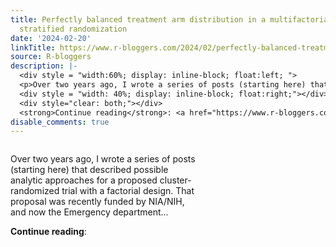 ```yaml
---
title: Perfectly balanced treatment arm distribution in a multifactorial CRT using
  stratified randomization
date: '2024-02-20'
linkTitle: https://www.r-bloggers.com/2024/02/perfectly-balanced-treatment-arm-distribution-in-a-multifactorial-crt-using-stratified-randomization/
source: R-bloggers
description: |-
  <div style = "width:60%; display: inline-block; float:left; ">
  <p>Over two years ago, I wrote a series of posts (starting here) that described possible analytic approaches for a proposed cluster-randomized trial with a factorial design. That proposal was recently funded by NIA/NIH, and now the Emergency department...</p></div>
  <div style = "width: 40%; display: inline-block; float:right;"></div>
  <div style="clear: both;"></div>
  <strong>Continue reading</strong>: <a href="https://www.r-bloggers.com/2024/02/perfectly-balanced-treatment-arm-distribution-in-a-multifactorial-crt-using-stratified-rando ...
disable_comments: true
---
```

<div style = "width:60%; display: inline-block; float:left; ">
<p>Over two years ago, I wrote a series of posts (starting here) that described possible analytic approaches for a proposed cluster-randomized trial with a factorial design. That proposal was recently funded by NIA/NIH, and now the Emergency department...</p></div>
<div style = "width: 40%; display: inline-block; float:right;"></div>
<div style="clear: both;"></div>
<strong>Continue reading</strong>: <a href="https://www.r-bloggers.com/2024/02/perfectly-balanced-treatment-arm-distribution-in-a-multifactorial-crt-using-stratified-rando ...